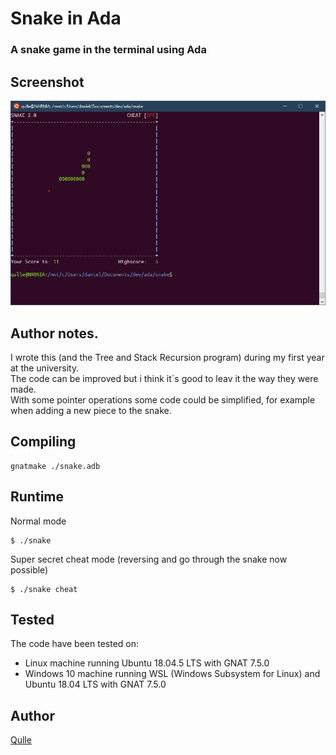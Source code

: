# Snake in Ada
### A snake game in the terminal using Ada

## Screenshot
![Screenshot of the program](images/snake.png?raw=true "Screenshot of the program")

## Author notes.
I wrote this (and the Tree and Stack Recursion program) during my first year at the university. \
The code can be improved but i think it´s good to leav it the way they were made. \
With some pointer operations some code could be simplified, for example when adding a new piece to the snake.

## Compiling
```
gnatmake ./snake.adb
```

## Runtime
Normal mode
```
$ ./snake 
```

Super secret cheat mode (reversing and go through the snake now possible)
```
$ ./snake cheat
```

## Tested
The code have been tested on:
- Linux machine running Ubuntu 18.04.5 LTS with GNAT 7.5.0 
- Windows 10 machine running WSL (Windows Subsystem for Linux) and Ubuntu 18.04 LTS with GNAT 7.5.0

## Author
[Qulle](https://github.com/qulle/)